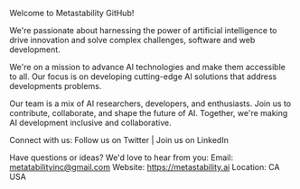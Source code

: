 Welcome to Metastability GitHub!

We're passionate about harnessing the power of artificial intelligence to drive innovation and solve complex challenges, software and web development.

We're on a mission to advance AI technologies and make them accessible to all. Our focus is on developing cutting-edge AI solutions that address developments problems.

Our team is a mix of AI researchers, developers, and enthusiasts. Join us to contribute, collaborate, and shape the future of AI. Together, we're making AI development inclusive and collaborative.

Connect with us: Follow us on Twitter | Join us on LinkedIn

Have questions or ideas? We'd love to hear from you:
Email: metatabilityinc@gmail.com
Website: https://metastability.ai
Location: CA USA
